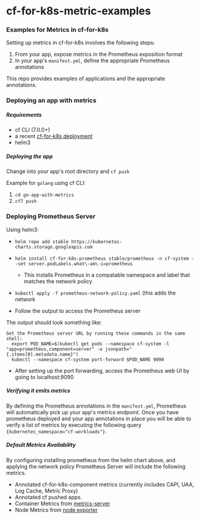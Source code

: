 # cf-for-k8s-metric-examples

### Examples for Metrics in cf-for-k8s

Setting up metrics in cf-for-k8s involves the following steps:
1. From your app, expose metrics in the Prometheus exposition format
1. In your app's `manifest.yml`, define the appropriate Prometheus annotations

This repo provides examples of applications and the appropriate annotations.

### Deploying an app with metrics

##### Requirements
* cf CLI (7.0.0+)
* a recent [cf-for-k8s deployment](https://github.com/cloudfoundry/cf-for-k8s)
* helm3

##### Deploying the app

Change into your app's root directory and `cf push`

Example for `golang` using cf CLI:
1. `cd go-app-with-metrics`
1. `cf7 push`


### Deploying Prometheus Server

Using helm3:


* `helm repo add stable https://kubernetes-charts.storage.googleapis.com`
* `helm install cf-for-k8s-prometheus stable/prometheus -n cf-system --set server.podLabels.what\-am\-i=prometheus`
    * This installs Prometheus in a compatable namespace and label that matches the network policy
* `kubectl apply -f prometheus-network-policy.yaml` (this adds the network

* Follow the output to access the Prometheus server

The output should look something like:
```
Get the Prometheus server URL by running these commands in the same shell:
  export POD_NAME=$(kubectl get pods --namespace cf-system -l "app=prometheus,component=server" -o jsonpath="{.items[0].metadata.name}")
  kubectl --namespace cf-system port-forward $POD_NAME 9090
```
* After setting up the port forwarding, access the Prometheus web UI by going to localhost:9090

##### Verifying it emits metrics

By defining the Prometheus annotations in the `manifest.yml`, Prometheus will
automatically pick up your app's metrics endpoint. Once you have prometheus
deployed and your app annotations in place you will be able to verify a list of
metrics by executing the following query `{kubernetes_namespace="cf-workloads"}`.

##### Default Metrics Availability
By configuring installing prometheus from the helm chart above, and applying
the network policy Prometheus Server will include the following metrics.

* Annotated cf-for-k8s-component metrics (currently includes CAPI, UAA, Log Cache, Metric Proxy)
* Annotated cf pushed apps.
* Container Metrics from [metrics-server](https://github.com/kubernetes-sigs/metrics-server)
* Node Metrics from [node exporter](https://github.com/prometheus/node_exporter)
